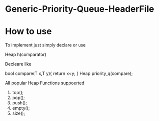 # Generic-Priority-Queue-HeaderFile


#  How to use



 To implement just simply declare or use

  Heap<type> h(comparator)  

  Decleare like

  bool compare(T x,T y){ return x<y; }
  Heap<int> priority_q(compare);


  All popular Heap Functions suppoerted

  1) top();
  2) pop();
  3) push();
  4) empty();
  5) size();




